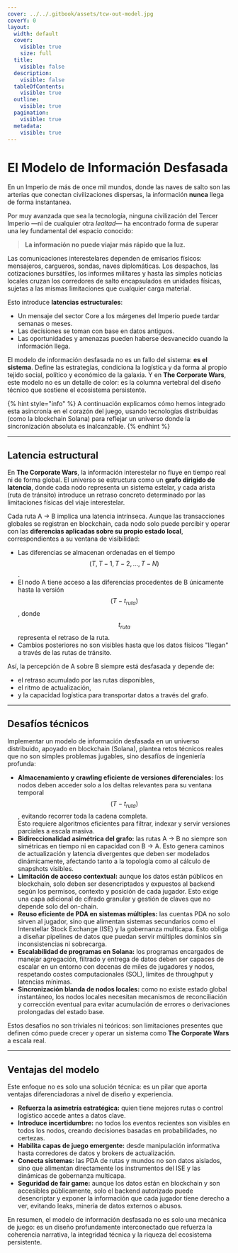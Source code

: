 ```yaml
---
cover: ../../.gitbook/assets/tcw-out-model.jpg
coverY: 0
layout:
  width: default
  cover:
    visible: true
    size: full
  title:
    visible: false
  description:
    visible: false
  tableOfContents:
    visible: true
  outline:
    visible: true
  pagination:
    visible: true
  metadata:
    visible: true
---
```


# El Modelo de Información Desfasada

En un Imperio de más de once mil mundos, donde las naves de salto son las arterias que conectan civilizaciones dispersas, la información **nunca** llega de forma instantanea.

Por muy avanzada que sea la tecnología, ninguna civilización del Tercer Imperio —ni de cualquier otra _lealtad_— ha encontrado forma de superar una ley fundamental del espacio conocido:

> **La información no puede viajar más rápido que la luz.**

Las comunicaciones interestelares dependen de emisarios físicos: mensajeros, cargueros, sondas, naves diplomáticas. Los despachos, las cotizaciones bursátiles, los informes militares y hasta las simples noticias locales cruzan los corredores de salto encapsulados en unidades físicas, sujetas a las mismas limitaciones que cualquier carga material.

Esto introduce **latencias estructurales**:

* Un mensaje del sector Core a los márgenes del Imperio puede tardar semanas o meses.
* Las decisiones se toman con base en datos antiguos.
* Las oportunidades y amenazas pueden haberse desvanecido cuando la información llega.

El modelo de información desfasada no es un fallo del sistema: **es el sistema**. Define las estrategias, condiciona la logística y da forma al propio tejido social, político y económico de la galaxia. Y en **The Corporate Wars**, este modelo no es un detalle de color: es la columna vertebral del diseño técnico que sostiene el ecosistema persistente.

{% hint style="info" %}
A continuación explicamos cómo hemos integrado esta asincronía en el corazón del juego, usando tecnologías distribuidas (como la blockchain Solana) para reflejar un universo donde la sincronización absoluta es inalcanzable.
{% endhint %}

***

## Latencia estructural

En **The Corporate Wars**, la información interestelar no fluye en tiempo real ni de forma global. El universo se estructura como un **grafo dirigido de latencia**, donde cada nodo representa un sistema estelar, y cada arista (ruta de tránsito) introduce un retraso concreto determinado por las limitaciones físicas del viaje interestelar.

Cada ruta A → B implica una latencia intrínseca. Aunque las transacciones globales se registran en blockchain, cada nodo solo puede percibir y operar con las **diferencias aplicadas sobre su propio estado local**, correspondientes a su ventana de visibilidad:

* Las diferencias se almacenan ordenadas en el tiempo $$(T, T-1, T-2, ..., T-N)$$.
* El nodo A tiene acceso a las diferencias procedentes de B únicamente hasta la versión $$(T-t_{ruta})$$, donde $$t_{ruta}$$ representa el retraso de la ruta.
* Cambios posteriores no son visibles hasta que los datos físicos "llegan" a través de las rutas de tránsito.

Así, la percepción de A sobre B siempre está desfasada y depende de:

* el retraso acumulado por las rutas disponibles,
* el ritmo de actualización,
* y la capacidad logística para transportar datos a través del grafo.

***

## Desafíos técnicos

Implementar un modelo de información desfasada en un universo distribuido, apoyado en blockchain (Solana), plantea retos técnicos reales que no son simples problemas jugables, sino desafíos de ingeniería profunda:

* **Almacenamiento y crawling eficiente de versiones diferenciales:** los nodos deben acceder solo a los deltas relevantes para su ventana temporal $$(T-t_{ruta})$$, evitando recorrer toda la cadena completa.\
  Esto requiere algoritmos eficientes para filtrar, indexar y servir versiones parciales a escala masiva.
* **Bidireccionalidad asimétrica del grafo:** las rutas A → B no siempre son simétricas en tiempo ni en capacidad con B → A. Esto genera caminos de actualización y latencia divergentes que deben ser modelados dinámicamente, afectando tanto a la topología como al cálculo de snapshots visibles.
* **Limitación de acceso contextual:** aunque los datos están públicos en blockchain, solo deben ser desencriptados y expuestos al backend según los permisos, contexto y posición de cada jugador. Esto exige una capa adicional de cifrado granular y gestión de claves que no depende solo del on-chain.
* **Reuso eficiente de PDA en sistemas múltiples:** las cuentas PDA no solo sirven al jugador, sino que alimentan sistemas secundarios como el Interstellar Stock Exchange (ISE) y la gobernanza multicapa. Esto obliga a diseñar pipelines de datos que puedan servir múltiples dominios sin inconsistencias ni sobrecarga.
* **Escalabilidad de programas en Solana:** los programas encargados de manejar agregación, filtrado y entrega de datos deben ser capaces de escalar en un entorno con decenas de miles de jugadores y nodos, respetando costes computacionales (SOL), límites de throughput y latencias mínimas.
* **Sincronización blanda de nodos locales:** como no existe estado global instantáneo, los nodos locales necesitan mecanismos de reconciliación y corrección eventual para evitar acumulación de errores o derivaciones prolongadas del estado base.

Estos desafíos no son triviales ni teóricos: son limitaciones presentes que definen cómo puede crecer y operar un sistema como **The Corporate Wars** a escala real.

***

## Ventajas del modelo

Este enfoque no es solo una solución técnica: es un pilar que aporta ventajas diferenciadoras a nivel de diseño y experiencia.

* **Refuerza la asimetría estratégica:** quien tiene mejores rutas o control logístico accede antes a datos clave.
* **Introduce incertidumbre:** no todos los eventos recientes son visibles en todos los nodos, creando decisiones basadas en probabilidades, no certezas.
* **Habilita capas de juego emergente:** desde manipulación informativa hasta corredores de datos y brokers de actualización.
* **Conecta sistemas:** las PDA de rutas y mundos no son datos aislados, sino que alimentan directamente los instrumentos del ISE y las dinámicas de gobernanza multicapa.
* **Seguridad de fair game:** aunque los datos están en blockchain y son accesibles públicamente, solo el backend autorizado puede desencriptar y exponer la información que cada jugador tiene derecho a ver, evitando leaks, minería de datos externos o abusos.

En resumen, el modelo de información desfasada no es solo una mecánica de juego: es un diseño profundamente interconectado que refuerza la coherencia narrativa, la integridad técnica y la riqueza del ecosistema persistente.
